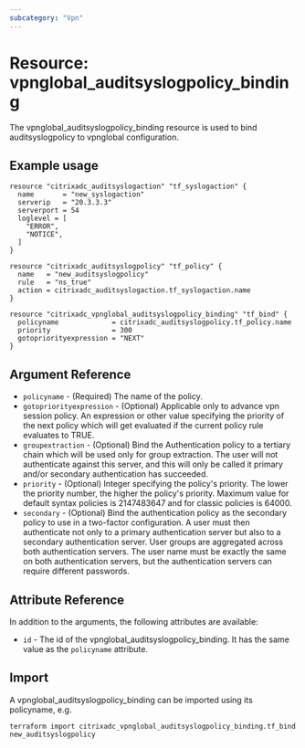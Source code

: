 ```yaml
---
subcategory: "Vpn"
---
```


# Resource: vpnglobal_auditsyslogpolicy_binding

The vpnglobal_auditsyslogpolicy_binding resource is used to bind auditsyslogpolicy to vpnglobal configuration.


## Example usage

```hcl
resource "citrixadc_auditsyslogaction" "tf_syslogaction" {
  name       = "new_syslogaction"
  serverip   = "20.3.3.3"
  serverport = 54
  loglevel = [
    "ERROR",
    "NOTICE",
  ]
}

resource "citrixadc_auditsyslogpolicy" "tf_policy" {
  name   = "new_auditsyslogpolicy"
  rule   = "ns_true"
  action = citrixadc_auditsyslogaction.tf_syslogaction.name
}

resource "citrixadc_vpnglobal_auditsyslogpolicy_binding" "tf_bind" {
  policyname             = citrixadc_auditsyslogpolicy.tf_policy.name
  priority               = 300
  gotopriorityexpression = "NEXT"
}
```


## Argument Reference

* `policyname` - (Required) The name of the policy.
* `gotopriorityexpression` - (Optional) Applicable only to advance vpn session policy. An expression or other value specifying the priority of the next policy which will get evaluated if the current policy rule evaluates to TRUE.
* `groupextraction` - (Optional) Bind the Authentication policy to a tertiary chain which will be used only for group extraction.  The user will not authenticate against this server, and this will only be called it primary and/or secondary authentication has succeeded.
* `priority` - (Optional) Integer specifying the policy's priority. The lower the priority number, the higher the policy's priority. Maximum value for default syntax policies is 2147483647 and for classic policies is 64000.
* `secondary` - (Optional) Bind the authentication policy as the secondary policy to use in a two-factor configuration. A user must then authenticate not only to a primary authentication server but also to a secondary authentication server. User groups are aggregated across both authentication servers. The user name must be exactly the same on both authentication servers, but the authentication servers can require different passwords.


## Attribute Reference

In addition to the arguments, the following attributes are available:

* `id` - The id of the vpnglobal_auditsyslogpolicy_binding. It has the same value as the `policyname` attribute.


## Import

A vpnglobal_auditsyslogpolicy_binding can be imported using its policyname, e.g.

```shell
terraform import citrixadc_vpnglobal_auditsyslogpolicy_binding.tf_bind new_auditsyslogpolicy
```
